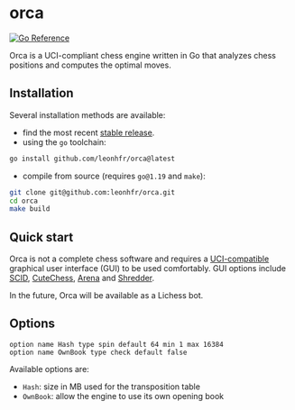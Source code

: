 # orca

[![Go Reference](https://pkg.go.dev/badge/github.com/leonhfr/orca.svg)](https://pkg.go.dev/github.com/leonhfr/orca)

Orca is a UCI-compliant chess engine written in Go that analyzes chess positions and computes the optimal moves.

## Installation

Several installation methods are available:

- find the most recent [stable release](https://github.com/leonhfr/orca/releases).
- using the `go` toolchain:

```sh
go install github.com/leonhfr/orca@latest
```

- compile from source (requires `go@1.19` and `make`):

```sh
git clone git@github.com:leonhfr/orca.git
cd orca
make build
```

## Quick start

Orca is not a complete chess software and requires a [UCI-compatible](https://backscattering.de/chess/uci/) graphical user interface (GUI) to be used comfortably. GUI options include [SCID](http://scid.sourceforge.net/), [CuteChess](https://github.com/cutechess/cutechess), [Arena](http://www.playwitharena.de/) and [Shredder](https://www.shredderchess.com/).

In the future, Orca will be available as a Lichess bot.

## Options

```
option name Hash type spin default 64 min 1 max 16384
option name OwnBook type check default false
```

Available options are:
- `Hash`: size in MB used for the transposition table
- `OwnBook`: allow the engine to use its own opening book
